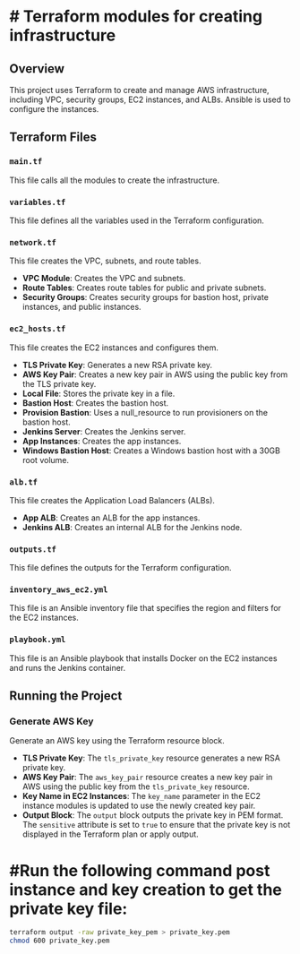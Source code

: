 # # Terraform modules for creating infrastructure

## Overview
This project uses Terraform to create and manage AWS infrastructure, including VPC, security groups, EC2 instances, and ALBs. Ansible is used to configure the instances.

## Terraform Files

### `main.tf`
This file calls all the modules to create the infrastructure.

### `variables.tf`
This file defines all the variables used in the Terraform configuration.

### `network.tf`
This file creates the VPC, subnets, and route tables.

- **VPC Module**: Creates the VPC and subnets.
- **Route Tables**: Creates route tables for public and private subnets.
- **Security Groups**: Creates security groups for bastion host, private instances, and public instances.

### `ec2_hosts.tf`
This file creates the EC2 instances and configures them.

- **TLS Private Key**: Generates a new RSA private key.
- **AWS Key Pair**: Creates a new key pair in AWS using the public key from the TLS private key.
- **Local File**: Stores the private key in a file.
- **Bastion Host**: Creates the bastion host.
- **Provision Bastion**: Uses a null_resource to run provisioners on the bastion host.
- **Jenkins Server**: Creates the Jenkins server.
- **App Instances**: Creates the app instances.
- **Windows Bastion Host**: Creates a Windows bastion host with a 30GB root volume.

### `alb.tf`
This file creates the Application Load Balancers (ALBs).

- **App ALB**: Creates an ALB for the app instances.
- **Jenkins ALB**: Creates an internal ALB for the Jenkins node.

### `outputs.tf`
This file defines the outputs for the Terraform configuration.

### `inventory_aws_ec2.yml`
This file is an Ansible inventory file that specifies the region and filters for the EC2 instances.

### `playbook.yml`
This file is an Ansible playbook that installs Docker on the EC2 instances and runs the Jenkins container.

## Running the Project

### Generate AWS Key
Generate an AWS key using the Terraform resource block.

- **TLS Private Key**: The `tls_private_key` resource generates a new RSA private key.
- **AWS Key Pair**: The `aws_key_pair` resource creates a new key pair in AWS using the public key from the `tls_private_key` resource.
- **Key Name in EC2 Instances**: The `key_name` parameter in the EC2 instance modules is updated to use the newly created key pair.
- **Output Block**: The `output` block outputs the private key in PEM format. The `sensitive` attribute is set to `true` to ensure that the private key is not displayed in the Terraform plan or apply output.

# #Run the following command post instance and key creation to get the private key file:

```sh
terraform output -raw private_key_pem > private_key.pem
chmod 600 private_key.pem
```